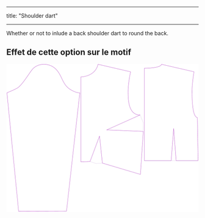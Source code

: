 - - -
title: "Shoulder dart"
- - -

Whether or not to inlude a back shoulder dart to round the back.

## Effet de cette option sur le motif

![Cette image montre l'effet de cette option en superposant plusieurs variantes qui ont une valeur différente pour cette option](breanna_shoulderdart_sample.svg "Effet de cette option sur le modèle")

